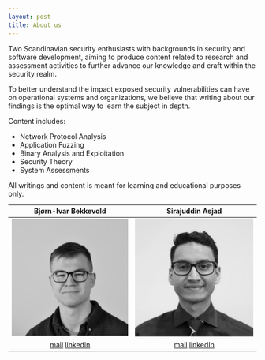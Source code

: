 ```yaml
---
layout: post
title: About us
---
```


Two Scandinavian security enthusiasts with backgrounds in security and software development, aiming to produce content related to research and assessment activities to further advance our knowledge and craft within the security realm. 

To better understand the impact exposed security vulnerabilities can have on operational systems and organizations, we believe that writing about our findings is the optimal way to learn the subject in depth. 

Content includes:
 - Network Protocol Analysis
 - Application Fuzzing
 - Binary Analysis and Exploitation
 - Security Theory
 - System Assessments

All writings and content is meant for learning and educational purposes only.

| Bjørn-Ivar Bekkevold | Sirajuddin Asjad |
|:-:|:-:|
| ![](./images/bjornivar.jpeg) | ![](./images/sira.jpeg) |
|[mail](mailto:bjornivar95@gmail.com) [linkedin](https://no.linkedin.com/in/bj%C3%B8rn-ivar-bekkevold-1a18901aa)|[mail](sirasjad@gmail.com) [linkedIn](https://no.linkedin.com/in/sirasjad)|
